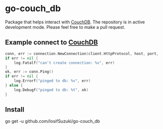 # go-couch_db

Package that helps interact with [CouchDB](https://couchdb.apache.org). The repository is in active development mode. Please feel free to make a pull request.

## Example connect to [CouchDB](https://couchdb.apache.org)

```go
conn, err := connection.NewConnection(client.HttpProtocol, host, port, username, password, logger.DebugLevel)
if err != nil {
	log.Fatalf("can't create connection: %v", err)
}
ok, err := conn.Ping()
if err != nil {
	log.Errorf("pinged to db: %v", err)
} else {
	log.Debugf("pinged to db: %t", ok)
}
```

## Install

go get -u github.com/IosifSuzuki/go-couch_db